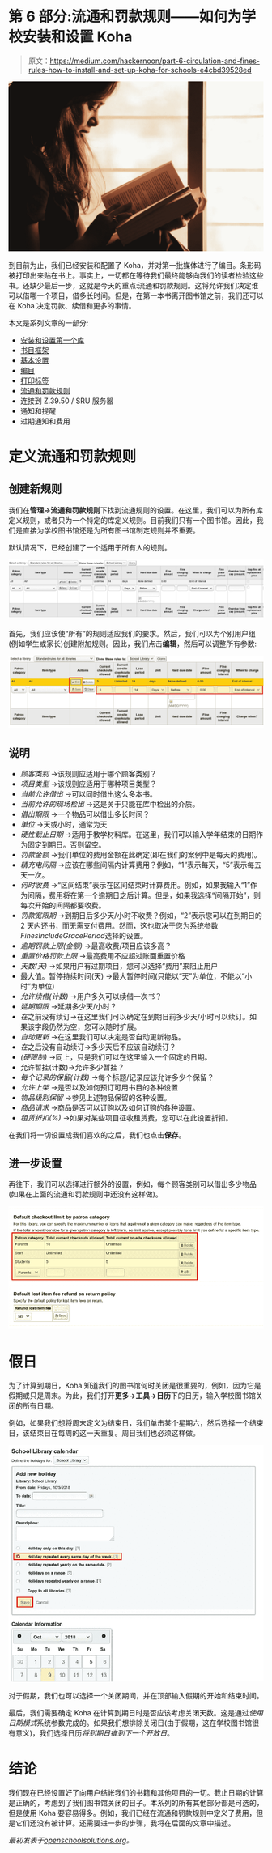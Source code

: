 # 第 6 部分:流通和罚款规则——如何为学校安装和设置 Koha

> 原文：<https://medium.com/hackernoon/part-6-circulation-and-fines-rules-how-to-install-and-set-up-koha-for-schools-e4cbd39528ed>

![](img/23f1597944ef75ead5a04a4ae88d9b51.png)

到目前为止，我们已经安装和配置了 Koha，并对第一批媒体进行了编目。条形码被打印出来贴在书上。事实上，一切都在等待我们最终能够向我们的读者检验这些书。还缺少最后一步，这就是今天的重点:流通和罚款规则。这将允许我们决定谁可以借哪一个项目，借多长时间。但是，在第一本书离开图书馆之前，我们还可以在 Koha 决定罚款、续借和更多的事情。

本文是系列文章的一部分:

*   [安装和设置第一个库](https://openschoolsolutions.org/how-to-install-and-set-up-koha-for-schools-part-1/)
*   [书目框架](https://openschoolsolutions.org/bibliographic-framework-install-koha-schools/)
*   [基本设置](https://openschoolsolutions.org/part-3-basic-settings-how-to-install-and-set-up-koha-for-schools/)
*   [编目](https://openschoolsolutions.org/part-4-cataloging-how-to-install-and-set-up-koha-for-schools/)
*   [打印标签](https://openschoolsolutions.org/part-5-label-creator-how-to-install-and-set-up-koha-for-schools/)
*   [流通和罚款规则](https://openschoolsolutions.org/part-6-circulation-and-fines-rules-how-to-install-and-set-up-koha-for-schools/)
*   连接到 Z.39.50 / SRU 服务器
*   通知和提醒
*   过期通知和费用

# 定义流通和罚款规则

## 创建新规则

我们在**管理→流通和罚款规则**下找到流通规则的设置。在这里，我们可以为所有库定义规则，或者只为一个特定的库定义规则。目前我们只有一个图书馆。因此，我们是直接为学校图书馆还是为所有图书馆制定规则并不重要。

默认情况下，已经创建了一个适用于所有人的规则。

![](img/b39ae32ef9f0f24faf5af6326faa3731.png)

首先，我们应该使“所有”的规则适应我们的要求。然后，我们可以为个别用户组(例如学生或家长)创建附加规则。因此，我们点击**编辑**，然后可以调整所有参数:

![](img/f4f4590d7a48ff74b75ece3730691aa8.png)

## 说明

*   *顾客类别* →该规则应适用于哪个顾客类别？
*   *项目类型* →该规则应适用于哪种项目类型？
*   *当前允许借出* →可以同时借出这么多本书。
*   *当前允许的现场检出* →这是关于只能在库中检出的介质。
*   *借出期限* →一个物品可以借出多长时间？
*   *单位* →天或小时，通常为天
*   *硬性截止日期* →适用于教学材料库。在这里，我们可以输入学年结束的日期作为固定到期日。否则留空。
*   *罚款金额* →我们单位的费用金额在此确定(即在我们的案例中是每天的费用)。
*   *精充电间隔* →应该在哪些间隔内计算费用？例如，“1”表示每天，“5”表示每五天一次。
*   *何时收费* →“区间结束”表示在区间结束时计算费用。例如，如果我输入“1”作为间隔，费用将在第一个逾期日之后计算。但是，如果我选择“间隔开始”，则每次开始的间隔都要收费。
*   *罚款宽限期* →到期日后多少天/小时不收费？例如，“2”表示您可以在到期日的 2 天内还书，而无需支付费用。然而，这也取决于您为系统参数*FinesIncludeGracePeriod*选择的设置。
*   *逾期罚款上限(金额)* →最高收费/项目应该多高？
*   *重置价格罚款上限* →最高费用不应超过账面重置价格
*   *天数(天)* →如果用户有过期项目，您可以选择“费用”来阻止用户
*   最大值。暂停持续时间(天) →最大暂停时间(只能以“天”为单位，不能以“小时”为单位)
*   *允许续借(计数)* →用户多久可以续借一次书？
*   *延期期限* →延期多少天/小时？
*   *在*之前没有续订→在这里我们可以确定在到期日前多少天/小时可以续订。如果该字段仍然为空，您可以随时扩展。
*   *自动更新* →在这里我们可以决定是否自动更新物品。
*   *在*之后没有自动续订→多少天后不应该自动续订？
*   *(硬限制)* →同上，只是我们可以在这里输入一个固定的日期。
*   允许暂挂(计数)→允许多少暂挂？
*   *每个记录的保留(计数)* →每个标题/记录应该允许多少个保留？
*   *允许上架* →是否以及如何预订可用书目的各种设置
*   *物品级别保留* →参见上述物品保留的各种设置。
*   *商品请求* →商品是否可以订购以及如何订购的各种设置。
*   *租赁折扣(%)* →如果对某些项目征收租赁费，您可以在此设置折扣。

在我们将一切设置成我们喜欢的之后，我们也点击**保存**。

## 进一步设置

再往下，我们可以选择进行额外的设置，例如，每个顾客类别可以借出多少物品(如果在上面的流通和罚款规则中还没有这样做)。

![](img/b8185d575598d89a432e1909bbff0f5c.png)

# 假日

为了计算到期日，Koha 知道我们的图书馆何时关闭是很重要的，例如，因为它是假期或只是周末。为此，我们打开**更多→工具→日历**下的日历，输入学校图书馆关闭的所有日期。

例如，如果我们想将周末定义为结束日，我们单击某个星期六，然后选择一个结束日，该结束日在每周的这一天重复。周日我们也必须这样做。

![](img/e4442329c773249325d45c5cc872f66a.png)

对于假期，我们也可以选择一个关闭期间，并在顶部输入假期的开始和结束时间。

最后，我们需要确定 Koha 在计算到期日时是否应该考虑关闭天数。这是通过*使用日期模式*系统参数完成的。如果我们想排除关闭日(由于假期，这在学校图书馆很有意义)，我们选择日历*将到期日推到下一个开放日*。

# 结论

我们现在已经设置好了向用户结帐我们的书籍和其他项目的一切。截止日期的计算是正确的，考虑到了我们图书馆关闭的日子。本系列的所有其他部分都是可选的，但是使用 Koha 要容易得多。例如，我们已经在流通和罚款规则中定义了费用，但是它们还没有被计算。还需要进一步的步骤，我将在后面的文章中描述。

*最初发表于*[*openschoolsolutions.org*](https://openschoolsolutions.org/part-6-circulation-and-fines-rules-how-to-install-and-set-up-koha-for-schools/)*。*